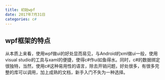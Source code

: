 ```yaml
---
title: 初始wpf
date: 2017年7月31日
categories: c#
---
```


## wpf框架的特点

从本质上来看，使用wpf做ui的好处显而易见，与Android的xml做ui一般，使用visual studio的工具与xaml的便捷，使得c#作ui如鱼得水。同时，c#的数据绑定很独特，当然，使用c#这种易用性的语言，除去开销问题，好处很多，有很多完整的库可以调用，加上成熟的文档，新手入门不失为一种选择。

